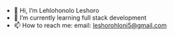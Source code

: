 - 👋 Hi, I’m Lehlohonolo Leshoro
- 🌱 I’m currently learning full stack development
- 📫 How to reach me: email: leshorohloni5@gmail.com


<!---
leshorolp/leshorolp is a ✨ special ✨ repository because its `README.md` (this file) appears on your GitHub profile.
You can click the Preview link to take a look at your changes.
--->
